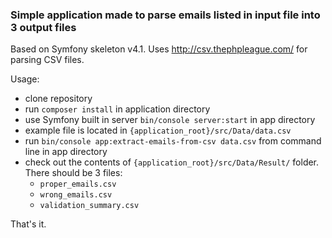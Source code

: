 <h3>Simple application made to parse emails listed in input file into 3 output files</h3>

Based on Symfony skeleton v4.1. Uses http://csv.thephpleague.com/ for parsing CSV files.

Usage:
+ clone repository
+ run `composer install` in application directory
+ use Symfony built in server `bin/console server:start` in app directory
+ example file is located in `{application_root}/src/Data/data.csv`
+ run `bin/console app:extract-emails-from-csv data.csv` from command line in app directory
+ check out the contents of `{application_root}/src/Data/Result/` folder. There should be 3 files:
    + `proper_emails.csv`
    + `wrong_emails.csv`
    + `validation_summary.csv`
    
That's it.